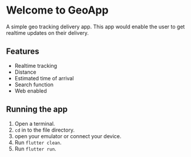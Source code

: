 # **Welcome to GeoApp**
A simple geo tracking delivery app. This app would enable the user to get realtime updates on their delivery. 

## Features
 - Realtime tracking
 - Distance
 - Estimated time of arrival
 - Search function 
 - Web enabled

## Running the app
1. Open a terminal.
2. `cd` in to the file directory.
3. open your emulator or connect your device.
4. Run `flutter clean`.
5. Run `flutter run`.
